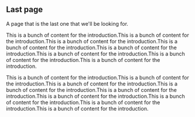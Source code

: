 ## Last page

A page that is the last one that we'll be looking for.

This is a bunch of content for the introduction.This is a bunch of content for the introduction.This is a bunch of content for the introduction.This is a bunch of content for the introduction.This is a bunch of content for the introduction.This is a bunch of content for the introduction.This is a bunch of content for the introduction.This is a bunch of content for the introduction.

This is a bunch of content for the introduction.This is a bunch of content for the introduction.This is a bunch of content for the introduction.This is a bunch of content for the introduction.This is a bunch of content for the introduction.This is a bunch of content for the introduction.This is a bunch of content for the introduction.This is a bunch of content for the introduction.This is a bunch of content for the introduction.
